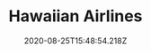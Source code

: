 ---
pos: 15
title: Hawaiian Airlines
provider: HA
voiding: 24 Hours
date_change: 
fop: 
  - Cash Payment
  - Credit Card
shopping: 
  - Published
  - Negotiated
booking:
  - Instant Payment
  - On hold
cancel_refund: 
seats: 
services: 
split: 
disruptions: 
status: Certification
date: 2020-08-25T15:48:54.218Z
layout: post
---